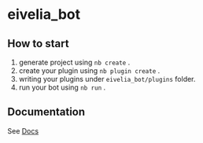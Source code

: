 # eivelia_bot

## How to start

1. generate project using `nb create` .
2. create your plugin using `nb plugin create` .
3. writing your plugins under `eivelia_bot/plugins` folder.
4. run your bot using `nb run` .

## Documentation

See [Docs](https://v2.nonebot.dev/)
